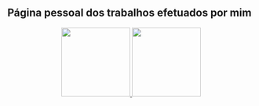 ## Página pessoal dos trabalhos efetuados por mim

<div align="center" dir="auto">
  <a href="https://github.com/rauliporto">
<img height="140em"  src="https://github-readme-stats.vercel.app/api?username=rauliporto&theme=cobalt2&show_icons=true" style="max-width: 100%;">
   <img height="140em" src="https://github-readme-stats.vercel.app/api/top-langs/?username=rauliporto&theme=cobalt2&layout=compact" style="max-width: 100%;">
</a></div>
